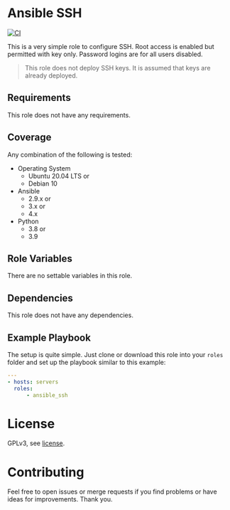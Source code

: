 # Ansible SSH

[![CI](https://github.com/akutschi/ansible_ssh_hardening/actions/workflows/ci.yml/badge.svg)](https://github.com/akutschi/ansible_ssh_hardening/actions/workflows/ci.yml)

This is a very simple role to configure SSH. 
Root access is enabled but permitted with key only. 
Password logins are for all users disabled.

> This role does not deploy SSH keys. It is assumed that keys are already deployed.

## Requirements

This role does not have any requirements.

## Coverage

Any combination of the following is tested:

- Operating System
  - Ubuntu 20.04 LTS or
  - Debian 10
- Ansible
  - 2.9.x or
  - 3.x or
  - 4.x 
- Python
  - 3.8 or
  - 3.9

## Role Variables

There are no settable variables in this role.

## Dependencies

This role does not have any dependencies.

## Example Playbook

The setup is quite simple.
Just clone or download this role into your `roles` folder and set up the playbook similar to this example:

```yml
---
- hosts: servers
  roles:
      - ansible_ssh
```

# License

GPLv3, see [license](./LICENSE).

# Contributing

Feel free to open issues or merge requests if you find problems or have ideas for improvements. Thank you.
